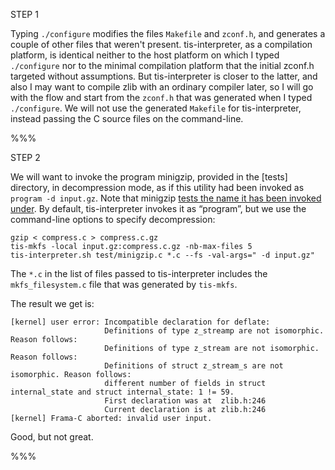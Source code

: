 STEP 1

Typing `./configure` modifies the files `Makefile` and `zconf.h`, and generates a couple of other files that weren't present. tis-interpreter, as a compilation platform, is identical neither  to the host platform on which I typed `./configure` nor to the minimal compilation platform that the initial zconf.h targeted without assumptions. But tis-interpreter is closer to the latter, and also I may want to compile zlib with an ordinary compiler later, so I will go with the flow and start from the `zconf.h` that was generated when I typed `./configure`. We will not use the generated `Makefile` for tis-interpreter, instead passing the C source files on the command-line.

%%%

STEP 2

We will want to invoke the program minigzip, provided in the [tests] directory, in decompression mode, as if this utility had been invoked as `program -d input.gz`. Note that minigzip [tests the name it has been invoked under](https://github.com/pascal-cuoq/zlib-fork/blob/6efef49d0ffd78f82e1ae7127cc3819d64ebc219/test/minigzip.c#L579). By default, tis-interpreter invokes it as “program”, but we use the command-line options to specify decompression:

```
gzip < compress.c > compress.c.gz
tis-mkfs -local input.gz:compress.c.gz -nb-max-files 5
tis-interpreter.sh test/minigzip.c *.c --fs -val-args=" -d input.gz"
```

The `*.c` in the list of files passed to tis-interpreter includes the `mkfs_filesystem.c` file that was generated by `tis-mkfs`.

The result we get is:
```
[kernel] user error: Incompatible declaration for deflate:
                     Definitions of type z_streamp are not isomorphic. Reason follows:
                     Definitions of type z_stream are not isomorphic. Reason follows:
                     Definitions of struct z_stream_s are not isomorphic. Reason follows:
                     different number of fields in struct internal_state and struct internal_state: 1 != 59.
                     First declaration was at  zlib.h:246
                     Current declaration is at zlib.h:246
[kernel] Frama-C aborted: invalid user input.
```

Good, but not great.

%%%




